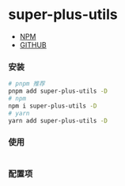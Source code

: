# super-plus-utils
* [NPM](https://www.npmjs.com/package/super-plus-utils)
* [GITHUB](https://github.com/itmanyong/super-plus-utils)

### 安装

```bash
# pnpm 推荐
pnpm add super-plus-utils -D
# npm
npm i super-plus-utils -D
# yarn
yarn add super-plus-utils -D
```

### 使用

```js

```

### 配置项
